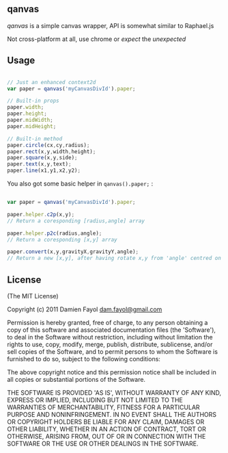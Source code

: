 ## qanvas

_qanvas_ is a simple canvas wrapper, API is somewhat similar to Raphael.js

Not cross-platform at all, use chrome or _expect_ the _unexpected_

## Usage

```javascript

// Just an enhanced context2d
var paper = qanvas('myCanvasDivId').paper;

// Built-in props
paper.width;
paper.height;
paper.midWidth;
paper.midHeight;

// Built-in method
paper.circle(cx,cy,radius);
paper.rect(x,y,width,height);
paper.square(x,y,side);
paper.text(x,y,text);
paper.line(x1,y1,x2,y2);

```

You also got some basic helper in ```qanvas().paper;``` :

```javascript

var paper = qanvas('myCanvasDivId').paper;

paper.helper.c2p(x,y);
// Return a coresponding [radius,angle] array

paper.helper.p2c(radius,angle);
// Return a coresponding [x,y] array

paper.convert(x,y,gravityX,gravityY,angle);
// Return a new [x,y], after having rotate x,y from 'angle' centred on gravityX,gravityY

```

## License

(The MIT License)

Copyright (c) 2011 Damien Fayol <dam.fayol@gmail.com>

Permission is hereby granted, free of charge, to any person obtaining a copy of this software and associated documentation files (the 'Software'), to deal in the Software without restriction, including without limitation the rights to use, copy, modify, merge, publish, distribute, sublicense, and/or sell copies of the Software, and to permit persons to whom the Software is furnished to do so, subject to the following conditions:

The above copyright notice and this permission notice shall be included in all copies or substantial portions of the Software.

THE SOFTWARE IS PROVIDED 'AS IS', WITHOUT WARRANTY OF ANY KIND, EXPRESS OR IMPLIED, INCLUDING BUT NOT LIMITED TO THE WARRANTIES OF MERCHANTABILITY, FITNESS FOR A PARTICULAR PURPOSE AND NONINFRINGEMENT. IN NO EVENT SHALL THE AUTHORS OR COPYRIGHT HOLDERS BE LIABLE FOR ANY CLAIM, DAMAGES OR OTHER LIABILITY, WHETHER IN AN ACTION OF CONTRACT, TORT OR OTHERWISE, ARISING FROM, OUT OF OR IN CONNECTION WITH THE SOFTWARE OR THE USE OR OTHER DEALINGS IN THE SOFTWARE.